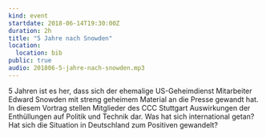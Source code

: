 ```yaml
---
kind: event
startdate: 2018-06-14T19:30:00Z
duration: 2h
title: "5 Jahre nach Snowden"
location:
  location: bib
public: true
audio: 201806-5-jahre-nach-snowden.mp3
---
```

5 Jahren ist es her, dass sich der ehemalige US-Geheimdienst Mitarbeiter Edward Snowden mit streng geheimem Material an die Presse gewandt hat.
In diesem Vortrag stellen Mitglieder des CCC Stuttgart Auswirkungen der Enthüllungen auf Politik und Technik dar.
Was hat sich international getan? Hat sich die Situation in Deutschland zum Positiven gewandelt?

